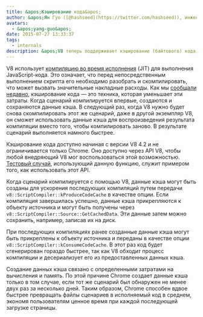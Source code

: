 ```yaml
---
title: &apos;Кэширование кода&apos;
author: &apos;Ян Гуо ([@hashseed](https://twitter.com/hashseed)), инженер-программист&apos;
avatars:
  - &apos;yang-guo&apos;
date: 2015-07-27 13:33:37
tags:
  - internals
description: &apos;V8 теперь поддерживает кэширование (байтового) кода, то есть кэширование результата разбора и компиляции JavaScript.&apos;
---
```

V8 использует [компиляцию во время исполнения](https://en.wikipedia.org/wiki/Just-in-time_compilation) (JIT) для выполнения JavaScript-кода. Это означает, что перед непосредственным выполнением скрипта его необходимо разобрать и скомпилировать, что может вызвать значительные накладные расходы. Как мы [сообщали недавно](https://blog.chromium.org/2015/03/new-javascript-techniques-for-rapid.html), кэширование кода — это техника, которая уменьшает эти затраты. Когда сценарий компилируется впервые, создаются и сохраняются данные кэша. В следующий раз, когда V8 нужно будет снова скомпилировать этот же сценарий, даже в другой экземпляр V8, он сможет использовать данные кэша для воспроизведения результата компиляции вместо того, чтобы компилировать заново. В результате сценарий выполняется намного быстрее.

<!--truncate-->
Кэширование кода доступно начиная с версии V8 4.2 и не ограничивается только Chrome. Оно доступно через API V8, чтобы любой внедряющий V8 мог воспользоваться этой возможностью. [Тестовый случай](https://chromium.googlesource.com/v8/v8.git/+/4.5.56/test/cctest/test-api.cc#21090), использующий данную функцию, служит примером того, как использовать этот API.

Когда сценарий компилируется с помощью V8, данные кэша могут быть созданы для ускорения последующих компиляций путем передачи `v8::ScriptCompiler::kProduceCodeCache` в качестве опции. Если компиляция завершилась успешно, данные кэша прикрепляются к объекту источника и могут быть получены через `v8::ScriptCompiler::Source::GetCachedData`. Эти данные затем можно сохранить, например, записав их на диск.

При последующих компиляциях ранее созданные данные кэша могут быть прикреплены к объекту источника и переданы в качестве опции `v8::ScriptCompiler::kConsumeCodeCache`. В этот раз код будет сгенерирован гораздо быстрее, так как V8 обходит процесс компиляции и десериализует его из предоставленных данных кэша.

Создание данных кэша связано с определенными затратами на вычисления и память. По этой причине Chrome создает данные кэша только в том случае, если тот же сценарий был обнаружен не менее двух раз за несколько дней. Таким образом, Chrome способен вдвое быстрее превращать файлы сценариев в исполняемый код в среднем, экономя пользователям ценное время при каждой последующей загрузке страницы.
